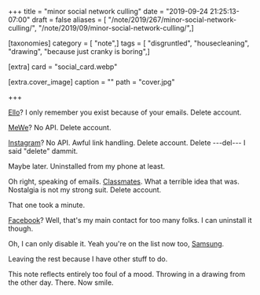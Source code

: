 +++
title = "minor social network culling"
date = "2019-09-24 21:25:13-07:00"
draft = false
aliases = [ "/note/2019/267/minor-social-network-culling/", "/note/2019/09/minor-social-network-culling/",]

[taxonomies]
category = [ "note",]
tags = [ "disgruntled", "housecleaning", "drawing", "because just cranky is boring",]

[extra]
card = "social_card.webp"

[extra.cover_image]
caption = ""
path = "cover.jpg"

+++

[Ello]: https://ello.co
[MeWe]: https://mewe.com
[Classmates]: https://classmates.com
[Instagram]: https://instagram.com
[Facebook]: https://facebook.com
[Samsung]: https://samsung.com

[Ello][]? I only remember you exist because of your emails. Delete account.

[MeWe][]? No API. Delete account.

[Instagram][]? No API. Awful link handling. Delete account. Delete ---del--- I said "delete" dammit.

Maybe later. Uninstalled from my phone at least.

Oh right, speaking of emails. [Classmates][]. What a terrible idea that was. Nostalgia is not my strong suit.
Delete account.

That one took a minute.

[Facebook][]? Well, that's my main contact for too many folks. I can uninstall it though.

Oh, I can only disable it. Yeah you're on the list now too, [Samsung][].

Leaving the rest because I have other stuff to do.

This note reflects entirely too foul of a mood. Throwing in a drawing from the other day. There. Now smile.
